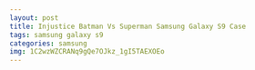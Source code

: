 ```yaml
---
layout: post
title: Injustice Batman Vs Superman Samsung Galaxy S9 Case
tags: samsung galaxy s9
categories: samsung
img: 1C2wzWZCRANq9gQe7OJkz_1gI5TAEXOEo
---
```

